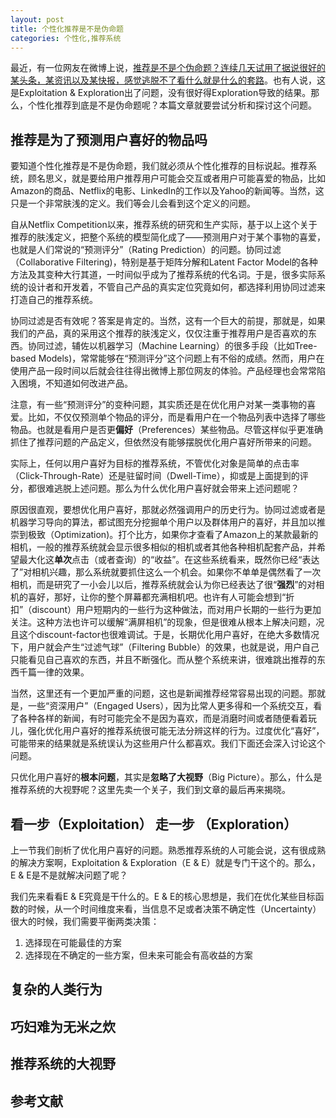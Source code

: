 ```yaml
---
layout: post
title: 个性化推荐是不是伪命题
categories: 个性化,推荐系统
---
```

最近，有一位网友在微博上说，[推荐是不是个伪命题？连续几天试用了据说很好的某头条，某资讯以及某快报，感觉逃脱不了看什么就是什么的套路](http://weibo.com/1830516311/Dp4Vs81ih?from=page_1005051830516311_profile&wvr=6&mod=weibotime&type=comment)。也有人说，这是Exploitation & Exploration出了问题，没有很好得Exploration导致的结果。那么，个性化推荐到底是不是伪命题呢？本篇文章就要尝试分析和探讨这个问题。

## 推荐是为了预测用户喜好的物品吗

要知道个性化推荐是不是伪命题，我们就必须从个性化推荐的目标说起。推荐系统，顾名思义，就是要给用户推荐用户可能会交互或者用户可能喜爱的物品，比如Amazon的商品、Netflix的电影、LinkedIn的工作以及Yahoo的新闻等。当然，这只是一个非常肤浅的定义。我们等会儿会看到这个定义的问题。

自从Netflix Competition以来，推荐系统的研究和生产实际，基于以上这个关于推荐的肤浅定义，把整个系统的模型简化成了——预测用户对于某个事物的喜爱，也就是人们常说的“预测评分”（Rating Prediction）的问题。协同过滤（Collaborative Filtering)，特别是基于矩阵分解和Latent Factor Model的各种方法及其变种大行其道，一时间似乎成为了推荐系统的代名词。于是，很多实际系统的设计者和开发着，不管自己产品的真实定位究竟如何，都选择利用协同过滤来打造自己的推荐系统。

协同过滤是否有效呢？答案是肯定的。当然，这有一个巨大的前提，那就是，如果我们的产品，真的采用这个推荐的肤浅定义，仅仅注重于推荐用户是否喜欢的东西。协同过滤，辅佐以机器学习（Machine Learning）的很多手段（比如Tree-based Models)，常常能够在“预测评分”这个问题上有不俗的成绩。然而，用户在使用产品一段时间以后就会往往得出微博上那位网友的体验。产品经理也会常常陷入困境，不知道如何改进产品。

注意，有一些“预测评分”的变种问题，其实质还是在优化用户对某一类事物的喜爱。比如，不仅仅预测单个物品的评分，而是看用户在一个物品列表中选择了哪些物品。也就是看用户是否更**偏好**（Preferences）某些物品。尽管这样似乎更准确抓住了推荐问题的产品定义，但依然没有能够摆脱优化用户喜好所带来的问题。

实际上，任何以用户喜好为目标的推荐系统，不管优化对象是简单的点击率（Click-Through-Rate）还是驻留时间（Dwell-Time），抑或是上面提到的评分，都很难逃脱上述问题。那么为什么优化用户喜好就会带来上述问题呢？

原因很直观，要想优化用户喜好，那就必然强调用户的历史行为。协同过滤或者是机器学习导向的算法，都试图充分挖掘单个用户以及群体用户的喜好，并且加以推崇到极致（Optimization)。打个比方，如果你才查看了Amazon上的某款最新的相机，一般的推荐系统就会显示很多相似的相机或者其他各种相机配套产品，并希望最大化这**单次**点击（或者查询）的“收益”。在这些系统看来，既然你已经“表达了”对相机兴趣，那么系统就要抓住这么一个机会。如果你不单单是偶然看了一次相机，而是研究了一小会儿以后，推荐系统就会认为你已经表达了很“**强烈**”的对相机的喜好，那好，让你的整个屏幕都充满相机吧。也许有人可能会想到“折扣”（discount）用户短期内的一些行为这种做法，而对用户长期的一些行为更加关注。这种方法也许可以缓解“满屏相机”的现象，但是很难从根本上解决问题，况且这个discount-factor也很难调试。于是，长期优化用户喜好，在绝大多数情况下，用户就会产生“过滤气球”（Filtering Bubble）的效果，也就是说，用户自己只能看见自己喜欢的东西，并且不断强化。而从整个系统来讲，很难跳出推荐的东西千篇一律的效果。

当然，这里还有一个更加严重的问题，这也是新闻推荐经常容易出现的问题。那就是，一些“资深用户”（Engaged Users），因为比常人更多得和一个系统交互，看了各种各样的新闻，有时可能完全不是因为喜欢，而是消磨时间或者随便看着玩儿，强化优化用户喜好的推荐系统很可能无法分辨这样的行为。过度优化“喜好”，可能带来的结果就是系统误认为这些用户什么都喜欢。我们下面还会深入讨论这个问题。

只优化用户喜好的**根本问题**，其实是**忽略了大视野**（Big Picture）。那么，什么是推荐系统的大视野呢？这里先卖一个关子，我们到文章的最后再来揭晓。

## 看一步（Exploitation） 走一步 （Exploration）

上一节我们剖析了优化用户喜好的问题。熟悉推荐系统的人可能会说，这有很成熟的解决方案啊，Exploitation & Exploration（E & E）就是专门干这个的。那么，E & E是不是就解决问题了呢？

我们先来看看E & E究竟是干什么的。E & E的核心思想是，我们在优化某些目标函数的时候，从一个时间维度来看，当信息不足或者决策不确定性（Uncertainty）很大的时候，我们需要平衡两类决策：

1.  选择现在可能最佳的方案
1.  选择现在不确定的一些方案，但未来可能会有高收益的方案


## 复杂的人类行为

## 巧妇难为无米之炊

## 推荐系统的大视野

## 参考文献
